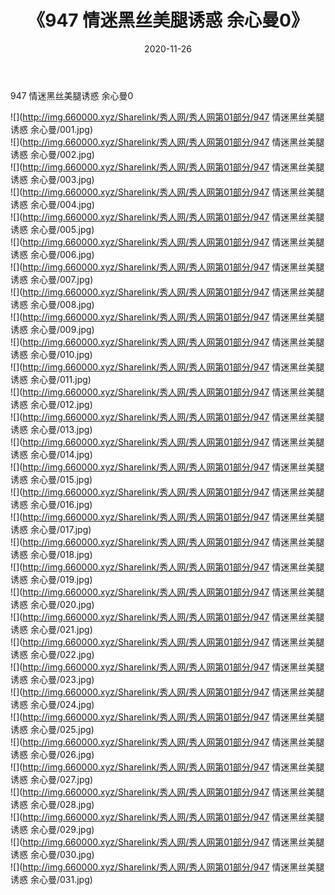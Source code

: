﻿---
layout: post
title:  《947 情迷黑丝美腿诱惑 余心曼0》
date:   2020-11-26
img: http://img.660000.xyz/Sharelink/秀人网/秀人网第01部分/947 情迷黑丝美腿诱惑 余心曼0/000.jpg
categories: [美女, 清纯, 唯美]
---

947 情迷黑丝美腿诱惑 余心曼0

  ![](http://img.660000.xyz/Sharelink/秀人网/秀人网第01部分/947 情迷黑丝美腿诱惑 余心曼/001.jpg) <br> ![](http://img.660000.xyz/Sharelink/秀人网/秀人网第01部分/947 情迷黑丝美腿诱惑 余心曼/002.jpg) <br> ![](http://img.660000.xyz/Sharelink/秀人网/秀人网第01部分/947 情迷黑丝美腿诱惑 余心曼/003.jpg) <br> ![](http://img.660000.xyz/Sharelink/秀人网/秀人网第01部分/947 情迷黑丝美腿诱惑 余心曼/004.jpg) <br> ![](http://img.660000.xyz/Sharelink/秀人网/秀人网第01部分/947 情迷黑丝美腿诱惑 余心曼/005.jpg) <br> ![](http://img.660000.xyz/Sharelink/秀人网/秀人网第01部分/947 情迷黑丝美腿诱惑 余心曼/006.jpg) <br> ![](http://img.660000.xyz/Sharelink/秀人网/秀人网第01部分/947 情迷黑丝美腿诱惑 余心曼/007.jpg) <br> ![](http://img.660000.xyz/Sharelink/秀人网/秀人网第01部分/947 情迷黑丝美腿诱惑 余心曼/008.jpg) <br> ![](http://img.660000.xyz/Sharelink/秀人网/秀人网第01部分/947 情迷黑丝美腿诱惑 余心曼/009.jpg) <br> ![](http://img.660000.xyz/Sharelink/秀人网/秀人网第01部分/947 情迷黑丝美腿诱惑 余心曼/010.jpg) <br> ![](http://img.660000.xyz/Sharelink/秀人网/秀人网第01部分/947 情迷黑丝美腿诱惑 余心曼/011.jpg) <br> ![](http://img.660000.xyz/Sharelink/秀人网/秀人网第01部分/947 情迷黑丝美腿诱惑 余心曼/012.jpg) <br> ![](http://img.660000.xyz/Sharelink/秀人网/秀人网第01部分/947 情迷黑丝美腿诱惑 余心曼/013.jpg) <br> ![](http://img.660000.xyz/Sharelink/秀人网/秀人网第01部分/947 情迷黑丝美腿诱惑 余心曼/014.jpg) <br> ![](http://img.660000.xyz/Sharelink/秀人网/秀人网第01部分/947 情迷黑丝美腿诱惑 余心曼/015.jpg) <br> ![](http://img.660000.xyz/Sharelink/秀人网/秀人网第01部分/947 情迷黑丝美腿诱惑 余心曼/016.jpg) <br> ![](http://img.660000.xyz/Sharelink/秀人网/秀人网第01部分/947 情迷黑丝美腿诱惑 余心曼/017.jpg) <br> ![](http://img.660000.xyz/Sharelink/秀人网/秀人网第01部分/947 情迷黑丝美腿诱惑 余心曼/018.jpg) <br> ![](http://img.660000.xyz/Sharelink/秀人网/秀人网第01部分/947 情迷黑丝美腿诱惑 余心曼/019.jpg) <br> ![](http://img.660000.xyz/Sharelink/秀人网/秀人网第01部分/947 情迷黑丝美腿诱惑 余心曼/020.jpg) <br> ![](http://img.660000.xyz/Sharelink/秀人网/秀人网第01部分/947 情迷黑丝美腿诱惑 余心曼/021.jpg) <br> ![](http://img.660000.xyz/Sharelink/秀人网/秀人网第01部分/947 情迷黑丝美腿诱惑 余心曼/022.jpg) <br> ![](http://img.660000.xyz/Sharelink/秀人网/秀人网第01部分/947 情迷黑丝美腿诱惑 余心曼/023.jpg) <br> ![](http://img.660000.xyz/Sharelink/秀人网/秀人网第01部分/947 情迷黑丝美腿诱惑 余心曼/024.jpg) <br> ![](http://img.660000.xyz/Sharelink/秀人网/秀人网第01部分/947 情迷黑丝美腿诱惑 余心曼/025.jpg) <br> ![](http://img.660000.xyz/Sharelink/秀人网/秀人网第01部分/947 情迷黑丝美腿诱惑 余心曼/026.jpg) <br> ![](http://img.660000.xyz/Sharelink/秀人网/秀人网第01部分/947 情迷黑丝美腿诱惑 余心曼/027.jpg) <br> ![](http://img.660000.xyz/Sharelink/秀人网/秀人网第01部分/947 情迷黑丝美腿诱惑 余心曼/028.jpg) <br> ![](http://img.660000.xyz/Sharelink/秀人网/秀人网第01部分/947 情迷黑丝美腿诱惑 余心曼/029.jpg) <br> ![](http://img.660000.xyz/Sharelink/秀人网/秀人网第01部分/947 情迷黑丝美腿诱惑 余心曼/030.jpg) <br> ![](http://img.660000.xyz/Sharelink/秀人网/秀人网第01部分/947 情迷黑丝美腿诱惑 余心曼/031.jpg) <br>